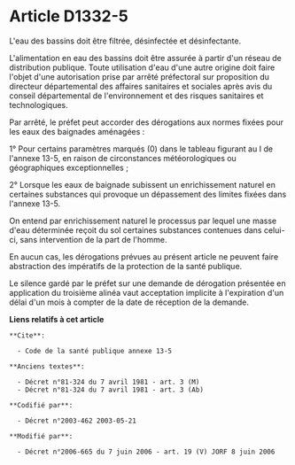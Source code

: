 # Article D1332-5

L'eau des bassins doit être filtrée, désinfectée et désinfectante.

L'alimentation en eau des bassins doit être assurée à partir d'un réseau de distribution publique. Toute utilisation d'eau
d'une autre origine doit faire l'objet d'une autorisation prise par arrêté préfectoral sur proposition du directeur
départemental des affaires sanitaires et sociales après avis du conseil départemental de l'environnement et des risques
sanitaires et technologiques.

Par arrêté, le préfet peut accorder des dérogations aux normes fixées pour les eaux des baignades aménagées :

1° Pour certains paramètres marqués (0) dans le tableau figurant au I de l'annexe 13-5, en raison de circonstances
météorologiques ou géographiques exceptionnelles ;

2° Lorsque les eaux de baignade subissent un enrichissement naturel en certaines substances qui provoque un dépassement des
limites fixées dans l'annexe 13-5.

On entend par enrichissement naturel le processus par lequel une masse d'eau déterminée reçoit du sol certaines substances
contenues dans celui-ci, sans intervention de la part de l'homme.

En aucun cas, les dérogations prévues au présent article ne peuvent faire abstraction des impératifs de la protection de la
santé publique.

Le silence gardé par le préfet sur une demande de dérogation présentée en application du troisième alinéa vaut acceptation
implicite à l'expiration d'un délai d'un mois à compter de la date de réception de la demande.

**Liens relatifs à cet article**

	**Cite**:

	  - Code de la santé publique annexe 13-5

	**Anciens textes**:

	  - Décret n°81-324 du 7 avril 1981 - art. 3 (M)
	  - Décret n°81-324 du 7 avril 1981 - art. 3 (Ab)

	**Codifié par**:

	  - Décret n°2003-462 2003-05-21

	**Modifié par**:

	  - Décret n°2006-665 du 7 juin 2006 - art. 19 (V) JORF 8 juin 2006
